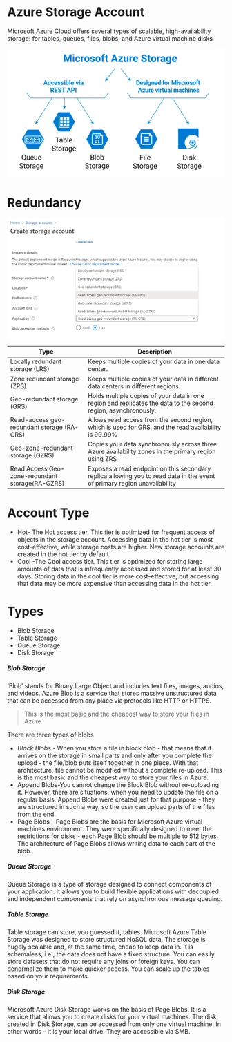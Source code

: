 # Azure Storage Account

Microsoft Azure Cloud offers several types of scalable, high-availability storage: for tables, queues, files, blobs, and Azure virtual machine disks

![N|Solid](Images/Image.png)

# Redundancy

![N|Solid](Images/Replication.png)

| Type | Description |
| ------ | ------ |
| Locally redundant storage (LRS) | Keeps multiple copies of your data in one data center. |
| Zone redundant storage (ZRS) | Keeps multiple copies of your data in different data centers in different regions. |
| Geo-redundant storage (GRS)	 | Holds multiple copies of your data in one region and replicates the data to the second region, asynchronously. |
| Read-access geo-redundant storage (RA-GRS) | Allows read access from the second region, which is used for GRS, and the read availability is 99.99% |
|Geo-zone-redundant storage (GZRS)|Copies your data synchronously across three Azure availability zones in the primary region using ZRS|
|Read Access Geo-zone-redundant storage(RA-GZRS)|Exposes a read endpoint on this secondary replica allowing you to read data in the event of primary region unavailability|

# Account Type
- Hot- The Hot access tier. This tier is optimized for frequent access of objects in the storage account. Accessing data in the hot tier is most cost-effective, while storage costs are higher. New storage accounts are created in the hot tier by default.
- Cool -The Cool access tier. This tier is optimized for storing large amounts of data that is infrequently accessed and stored for at least 30 days. Storing data in the cool tier is more cost-effective, but accessing that data may be more expensive than accessing data in the hot tier.

# Types
- Blob Storage  
- Table Storage
- Queue Storage
- Disk Storage

##### Blob Storage
‘Blob’ stands for Binary Large Object and includes text files, images, audios, and videos. Azure Blob is a service that stores massive unstructured data that can be accessed from any place via protocols like HTTP or HTTPS.
>This is the most basic and the cheapest way to store your files in Azure.

There are three types of blobs

- *Block Blobs* - When you store a file in block blob - that means that it arrives on the storage in small parts and only after you complete the upload - the file/blob puts itself together in one piece. With that architecture, file cannot be modified without a complete re-upload. This is the most basic and the cheapest way to store your files in Azure.
- Append Blobs-You cannot change the Block Blob without re-uploading it. However, there are situations, when you need to update the file on a regular basis. Append Blobs were created just for that purpose - they are structured in such a way, so the user can upload parts of the files from the end.
- Page Blobs - Page Blobs are the basis for Microsoft Azure virtual machines environment. They were specifically designed to meet the restrictions for disks - each Page Blob should be multiple to 512 bytes. The architecture of Page Blobs allows writing data to each part of the blob.

##### Queue Storage

Queue Storage is a type of storage designed to connect components of your application. It allows you to build flexible applications with decoupled and independent components that rely on asynchronous message queuing.

##### Table Storage
Table storage can store, you guessed it, tables. Microsoft Azure Table Storage was designed to store structured NoSQL data. The storage is hugely scalable and, at the same time, cheap to keep data in. 
It is schemaless, i.e., the data does not have a fixed structure. You can easily store datasets that do not require any joins or foreign keys. You can denormalize them to make quicker access. You can scale up the tables based on your requirements.

##### Disk Storage
Microsoft Azure Disk Storage works on the basis of Page Blobs. It is a service that allows you to create disks for your virtual machines. The disk, created in Disk Storage, can be accessed from only one virtual machine. In other words - it is your local drive.
They are accessible via SMB.
